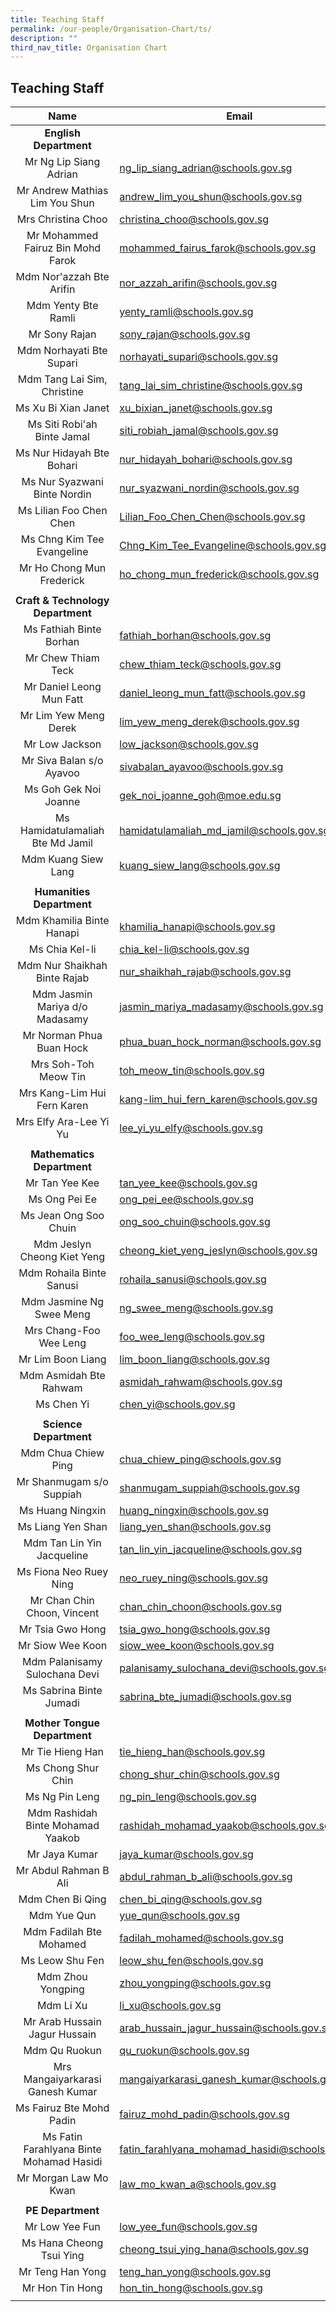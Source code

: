 ```yaml
---
title: Teaching Staff
permalink: /our-people/Organisation-Chart/ts/
description: ""
third_nav_title: Organisation Chart
---
```

## Teaching Staff


| Name | Email |
|:---:|---|
|  **English Department** |  |
| Mr Ng Lip Siang Adrian | [ng\_lip\_siang\_adrian@schools.gov.sg](mailto:ng_lip_siang_adrian@schools.gov.sg) |
| Mr Andrew Mathias Lim You Shun | [andrew\_lim\_you\_shun@schools.gov.sg](mailto:andrew_lim_you_shun@schools.gov.sg) |
| Mrs Christina Choo | [christina\_choo@schools.gov.sg](mailto:christina_choo@schools.gov.sg) |
| Mr Mohammed Fairuz Bin Mohd Farok | [mohammed\_fairus\_farok@schools.gov.sg](mailto:mohammed_fairus_farok@schools.gov.sg) |
| Mdm Nor'azzah Bte Arifin | [nor\_azzah\_arifin@schools.gov.sg](mailto:nor_azzah_arifin@schools.gov.sg) |
| Mdm Yenty Bte Ramli | [yenty\_ramli@schools.gov.sg](mailto:yenty_ramli@schools.gov.sg) |
| Mr Sony Rajan | [sony\_rajan@schools.gov.sg](mailto:sony_rajan@schools.gov.sg) |
| Mdm Norhayati Bte Supari | [norhayati\_supari@schools.gov.sg](mailto:norhayati_supari@schools.gov.sg) |
| Mdm Tang Lai Sim, Christine | [tang\_lai\_sim\_christine@schools.gov.sg](mailto:tang_lai_sim_christine@schools.gov.sg) |
| Ms Xu Bi Xian Janet | [xu\_bixian\_janet@schools.gov.sg](mailto:xu_bixian_janet@schools.gov.sg) |
| Ms Siti Robi'ah Binte Jamal | [siti\_robiah\_jamal@schools.gov.sg](mailto:siti_robiah_jamal@schools.gov.sg)|
| Ms Nur Hidayah Bte Bohari | [nur\_hidayah\_bohari@schools.gov.sg](mailto:nur_hidayah_bohari@schools.gov.sg) |
| Ms Nur Syazwani Binte Nordin | [nur\_syazwani\_nordin@schools.gov.sg](mailto:nur_syazwani_nordin@schools.gov.sg) |
| Ms Lilian Foo Chen Chen | [Lilian\_Foo\_Chen\_Chen@schools.gov.sg](mailto:norhikmah_sohoi@schools.gov.sg) |
| Ms Chng Kim Tee Evangeline | [Chng\_Kim\_Tee\_Evangeline@schools.gov.sg](mailto:norhikmah_sohoi@schools.gov.sg) |
| Mr Ho Chong Mun Frederick | [ho\_chong\_mun\_frederick@schools.gov.sg](mailto:ho_chong_mun_frederick@schools.gov.sg) |
|  |  |
|  **Craft & Technology Department** |  |
| Ms Fathiah Binte Borhan | [fathiah\_borhan@schools.gov.sg](mailto:fathiah_borhan@schools.gov.sg) |
| Mr Chew Thiam Teck | [chew\_thiam\_teck@schools.gov.sg](mailto:chew_thiam_teck@schools.gov.sg) |
| Mr Daniel Leong Mun Fatt | [daniel\_leong\_mun\_fatt@schools.gov.sg](mailto:daniel_leong_mun_fatt@schools.gov.sg) |
| Mr Lim Yew Meng Derek | [lim\_yew\_meng\_derek@schools.gov.sg](mailto:lim_yew_meng_derek@schools.gov.sg) |
| Mr Low Jackson | [low\_jackson@schools.gov.sg](mailto:low_jackson@schools.gov.sg) |
| Mr Siva Balan s/o Ayavoo | [sivabalan\_ayavoo@schools.gov.sg](mailto:sivabalan_ayavoo@schools.gov.sg) |
| Ms Goh Gek Noi Joanne	 | [gek\_noi\_joanne\_goh@moe.edu.sg](mailto:gek_noi_joanne_goh@moe.edu.sg) |
| Ms Hamidatulamaliah Bte Md Jamil | [hamidatulamaliah\_md\_jamil@schools.gov.sg](mailto:hamidatulamaliah_md_jamil@schools.gov.sg) |
| Mdm Kuang Siew Lang | [kuang\_siew\_lang@schools.gov.sg](mailto:kuang_siew_lang@schools.gov.sg) |
|  |  |
|  **Humanities Department** |  |
| Mdm Khamilia Binte Hanapi | [khamilia\_hanapi@schools.gov.sg](mailto:khamilia_hanapi@schools.gov.sg) |
| Ms Chia Kel-li | [chia\_kel-li@schools.gov.sg](mailto:chia_kel-li@schools.gov.sg) |
| Mdm Nur Shaikhah Binte Rajab | [nur\_shaikhah\_rajab@schools.gov.sg](mailto:nur_shaikhah_rajab@schools.gov.sg) |
| Mdm Jasmin Mariya d/o Madasamy | [jasmin\_mariya\_madasamy@schools.gov.sg](mailto:jasmin_mariya_madasamy@schools.gov.sg) |
| Mr Norman Phua Buan Hock	 | [phua\_buan\_hock\_norman@schools.gov.sg](mailto:phua_buan_hock_norman@schools.gov.sg) |
| Mrs Soh-Toh Meow Tin | [toh\_meow\_tin@schools.gov.sg](mailto:toh_meow_tin@schools.gov.sg) |
| Mrs Kang-Lim Hui Fern Karen | [kang-lim\_hui\_fern\_karen@schools.gov.sg](mailto:kang-lim_hui_fern_karen@schools.gov.sg) |
| Mrs Elfy Ara-Lee Yi Yu | [lee\_yi\_yu\_elfy@schools.gov.sg](mailto:lee_yi_yu_elfy@schools.gov.sg) |
|  |  |
| **Mathematics Department** |  |
| Mr Tan Yee Kee | [tan\_yee\_kee@schools.gov.sg](mailto:tan_yee_kee@schools.gov.sg) |
| Ms Ong Pei Ee | [ong\_pei\_ee@schools.gov.sg](mailto:ong_pei_ee@schools.gov.sg) |
| Ms Jean Ong Soo Chuin | [ong\_soo\_chuin@schools.gov.sg](mailto:ong_soo_chuin@schools.gov.sg) |
| Mdm Jeslyn Cheong Kiet Yeng	 | [cheong\_kiet\_yeng\_jeslyn@schools.gov.sg](mailto:cheong_kiet_yeng_jeslyn@schools.gov.sg) |
| Mdm Rohaila Binte Sanusi | [rohaila\_sanusi@schools.gov.sg](mailto:rohaila_sanusi@schools.gov.sg) |
| Mdm Jasmine Ng Swee Meng	 | [ng\_swee\_meng@schools.gov.sg](mailto:ng_swee_meng@schools.gov.sg) |
|Mrs Chang-Foo Wee Leng  | [foo\_wee\_leng@schools.gov.sg](mailto:foo_wee_leng@schools.gov.sg) |
| Mr Lim Boon Liang | [lim\_boon\_liang@schools.gov.sg](mailto:lim_boon_liang@schools.gov.sg) |
| Mdm Asmidah Bte Rahwam | [asmidah\_rahwam@schools.gov.sg](mailto:asmidah_rahwam@schools.gov.sg) |
| Ms Chen Yi | [chen\_yi@schools.gov.sg](mailto:chen_yi@schools.gov.sg) |
|  |  |
| **Science Department** |  |
| Mdm Chua Chiew Ping	 | [chua\_chiew\_ping@schools.gov.sg](mailto:m_arulchandran@schools.gov.sg) |
| Mr Shanmugam s/o Suppiah | [shanmugam\_suppiah@schools.gov.sg](mailto:shanmugam_suppiah@schools.gov.sg) |
| Ms Huang Ningxin | [huang\_ningxin@schools.gov.sg](mailto:huang_ningxin@schools.gov.sg) |
| Ms Liang Yen Shan | [liang\_yen\_shan@schools.gov.sg](mailto:liang_yen_shan@schools.gov.sg) |
| Mdm Tan Lin Yin Jacqueline | [tan\_lin\_yin\_jacqueline@schools.gov.sg](mailto:tan_lin_yin_jacqueline@schools.gov.sg) |
| Ms Fiona Neo Ruey Ning | [neo\_ruey\_ning@schools.gov.sg](mailto:neo_ruey_ning@schools.gov.sg) |
| Mr Chan Chin Choon, Vincent | [chan\_chin\_choon@schools.gov.sg](mailto:chan_chin_choon@schools.gov.sg) |
| Mr Tsia Gwo Hong | [tsia\_gwo\_hong@schools.gov.sg](mailto:tsia_gwo_hong@schools.gov.sg) |
| Mr Siow Wee Koon | [siow\_wee\_koon@schools.gov.sg](mailto:siow_wee_koon@schools.gov.sg) |
| Mdm Palanisamy Sulochana Devi | [palanisamy\_sulochana\_devi@schools.gov.sg](mailto:palanisamy_sulochana_devi@schools.gov.sg) |
| Ms Sabrina Binte Jumadi | [sabrina\_bte\_jumadi@schools.gov.sg](mailto:sabrina_bte_jumadi@schools.gov.sg) |
|  |  |
| **Mother Tongue Department** |  |
| Mr Tie Hieng Han	 | [tie\_hieng\_han@schools.gov.sg](mailto:chong_shur_chin@schools.gov.sg) |
| Ms Chong Shur Chin | [chong\_shur\_chin@schools.gov.sg](mailto:chong_shur_chin@schools.gov.sg) |
| Ms Ng Pin Leng | [ng\_pin\_leng@schools.gov.sg](mailto:ng_pin_leng@schools.gov.sg) |
| Mdm Rashidah Binte Mohamad Yaakob | [rashidah\_mohamad\_yaakob@schools.gov.sg](mailto:rashidah_mohamad_yaakob@schools.gov.sg) |
| Mr Jaya Kumar | [jaya\_kumar@schools.gov.sg](mailto:jaya_kumar@schools.gov.sg) |
| Mr Abdul Rahman B Ali | [abdul\_rahman\_b\_ali@schools.gov.sg](mailto:abdul_rahman_b_ali@schools.gov.sg) |
| Mdm Chen Bi Qing | [chen\_bi\_qing@schools.gov.sg](mailto:chen_bi_qing@schools.gov.sg) |
| Mdm Yue Qun | [yue\_qun@schools.gov.sg](mailto:yue_qun@schools.gov.sg) |
| Mdm Fadilah Bte Mohamed	 | [fadilah\_mohamed@schools.gov.sg](mailto:fadilah_mohamed@schools.gov.sg) |
| Ms Leow Shu Fen | [leow\_shu\_fen@schools.gov.sg](mailto:leow_shu_fen@schools.gov.sg) |
| Mdm Zhou Yongping | [zhou\_yongping@schools.gov.sg](mailto:zhou_yongping@schools.gov.sg) |
| Mdm Li Xu | [li\_xu@schools.gov.sg](mailto:li_xu@schools.gov.sg) |
| Mr Arab Hussain Jagur Hussain | [arab\_hussain\_jagur\_hussain@schools.gov.sg](mailto:arab_hussain_jagur_hussain@schools.gov.sg) |
| Mdm Qu Ruokun | [qu\_ruokun@schools.gov.sg](mailto:qu_ruokun@schools.gov.sg) |
| Mrs Mangaiyarkarasi Ganesh Kumar | [mangaiyarkarasi\_ganesh\_kumar@schools.gov.sg](mailto:mangaiyarkarasi_ganesh_kumar@schools.gov.sg) |
| Ms Fairuz Bte Mohd Padin | [fairuz\_mohd\_padin@schools.gov.sg](mailto:fairuz_mohd_padin@schools.gov.sg) |
| Ms Fatin Farahlyana Binte Mohamad Hasidi | [fatin\_farahlyana\_mohamad\_hasidi@schools.gov.sg](mailto:fatin_farahlyana_mohamad_hasidi@schools.gov.sg) |
| Mr Morgan Law Mo Kwan	 | [law\_mo\_kwan\_a@schools.gov.sg](mailto:law_mo_kwan_a@schools.gov.sg) |
|  |  |
| **PE Department** |  |
| Mr Low Yee Fun | [low\_yee\_fun@schools.gov.sg](mailto:low_yee_fun@schools.gov.sg) |
| Ms Hana Cheong Tsui Ying | [cheong\_tsui\_ying\_hana@schools.gov.sg](mailto:cheong_tsui_ying_hana@schools.gov.sg) |
| Mr Teng Han Yong | [teng\_han\_yong@schools.gov.sg](mailto:teng_han_yong@schools.gov.sg) |
| Mr Hon Tin Hong | [hon\_tin\_hong@schools.gov.sg](mailto:hon_tin_hong@schools.gov.sg) |
|  |  |